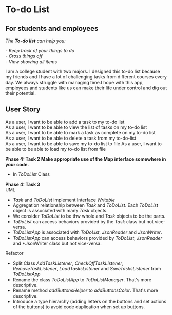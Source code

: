 # To-do List

## For students and employees

*The **To-do list** can help you:*

*- Keep track of your things to do*  
*- Cross things off*  
*- View showing all items*  

I am a college student with two majors. I designed this to-do list because my friends and I have a lot of challenging 
tasks from different courses every day. We always struggle with managing time.I hope with this app,
employees and students like us can make their life under control and dig out their potential.
 
 
## User Story

As a user, I want to be able to add a task to my to-do list  
As a user, I want to be able to view the list of tasks on my to-do list  
As a user, I want to be able to mark a task as complete on my to-do list  
As a user, I want to be able to delete a task from my to-do-list  
As a user, I want to be able to save my to-do list to file
As a user, I want to be able to be able to load my to-do list from file


**Phase 4: Task 2**
**Make appropriate use of the Map interface somewhere in your code.**

- In *ToDoList* Class

**Phase 4: Task 3**  
 UML
- *Task* and *ToDoList* implement Interface *Writable*
- Aggregation relationship between *Task* and *ToDoList*. 
Each *ToDoList* object is associated with many *Task* objects.
- We consider *ToDoList* to be thw whole and *Task* objects to be the parts.
- *ToDoList* can access behaviors provided by the *Task* class but not vice-versa.
- *ToDoListApp* is associated with *ToDoList*, *JsonReader* and *JsonWriter*.
- *ToDoListApp* can access behaviors provided by *ToDoList*, *JsonReader* and *JsonWriter class but not vice-versa.  

Refactor
- Split Class *AddTaskListener*, *CheckOffTaskListener*, *RemoveTaskListener*,
  *LoadTasksListener* and *SaveTasksListener* from *ToDoListApp*
- Rename the class *ToDoListApp* to *ToDoListManager*. That's more 
descriptive.
- Rename method *addButtonsHelper* to *addButtonsColor*. That's more 
descriptive.
- Introduce a type hierarchy (adding letters on the buttons and set actions of the buttons) 
to avoid code duplication when set up buttons.